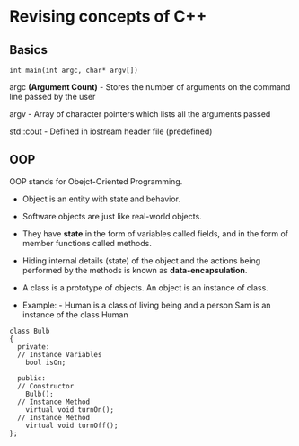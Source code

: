 # Revising concepts of C++

## Basics 

```
int main(int argc, char* argv[])
```

argc **(Argument Count)** - Stores the number of arguments on the command line passed by the user 

argv - Array of character pointers which lists all the arguments passed

std::cout - Defined in iostream header file (predefined)

## OOP
OOP stands for Obejct-Oriented Programming.

* Object is an entity with state and behavior. 
* Software objects are just like real-world objects. 
* They have **state** in the form of variables called fields, and in the form of member functions called methods. 

* Hiding internal details (state) of the object and the actions being performed by the methods is known as **data-encapsulation**. 
* A class is a prototype of objects. An object is an instance of class. 
* Example: - Human is a class of living being and a person Sam is an instance of the class Human 

```
class Bulb
{
  private:
  // Instance Variables
    bool isOn;
  
  public:
  // Constructor
    Bulb();
  // Instance Method
    virtual void turnOn();
  // Instance Method
    virtual void turnOff();
};
```



